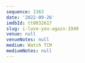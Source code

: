```yaml
---
sequence: 1363
date: '2022-09-26'
imdbId: tt0032617
slug: i-love-you-again-1940
venue: null
venueNotes: null
medium: Watch TCM
mediumNotes: null
---
```


